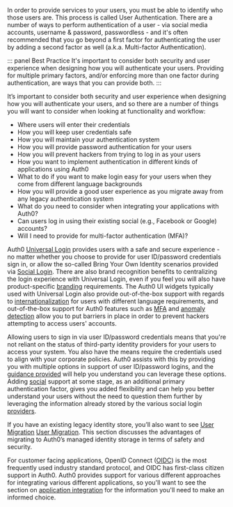 In order to provide services to your users, you must be able to identify who those users are. This process is called User  Authentication. There are a number of ways to perform authentication of a user - via social media accounts, username & password, passwordless - and it's often recommended that you go beyond a first factor for authenticating the user by adding a second factor as well (a.k.a. Multi-factor Authentication).

::: panel Best Practice
It's important to consider both security and user experience when designing how you will authenticate your users. Providing for multiple primary factors, and/or enforcing more than one factor during authentication, are ways that you can provide both.
:::

It’s important to consider both security and user experience when designing how you will authenticate your users, and so there are a number of things you will want to consider when looking at functionality and workflow:

* Where users will enter their credentials
* How you will keep user credentials safe
* How you will maintain your authentication system
* How you will provide password authentication for your users
* How you will prevent hackers from trying to log in as your users
* How you want to implement authentication in different kinds of applications using Auth0
* What to do if you want to make login easy for your users when they come from different language backgrounds
* How you will provide a good user experience as you migrate away from any legacy authentication system
* What do you need to consider when integrating your applications with Auth0?
* Can users log in using their existing social (e.g., Facebook or Google) accounts?
* Will I need to provide for multi-factor authentication (MFA)?

Auth0 [Universal Login](#universal-login) provides users with a safe and secure experience - no matter whether you choose to provide for user ID/password credentials sign in, or allow the so-called Bring Your Own Identity scenarios provided via [Social Login](https://auth0.com/learn/social-login/). There are also brand recognition benefits to centralizing the login experience with Universal Login, even if you feel you will also have product-specific [branding](./b2c-branding#) requirements. The Auth0 UI widgets typically used with Universal Login also provide out-of-the-box support with regards to [internationalization](/libraries/lock/v11/i18n) for users with different language requirements, and out-of-the-box support for Auth0 features such as [MFA](#multi-factor-authentication-(mfa)) and [anomaly detection](#anomaly-detection) allow you to put barriers in place in order to prevent hackers attempting to access users' accounts. 

Allowing users to sign in via user ID/password credentials means that you're not reliant on the status of third-party identity providers for your users to access your system. You also have the means require the credentials used to align with your corporate policies. Auth0 assists with this by providing you with multiple options in support of user ID/password logins, and the [guidance provided](#username-and-password-authentication) will help you understand you can leverage these options. Adding [social](#social-authentication) support at some stage, as an additional primary authentication factor, gives you added flexibility and can help you better understand your users without the need to question them further by leveraging the information already stored by the various social login [providers](https://auth0.com/docs/identityproviders#social).

If you have an existing legacy identity store, you’ll also want to see <a href="./b2c-provisioning#user-migration">User Migration</a> [User Migration](./b2c-provisioning#user-migration). This section discusses the advantages of migrating to Auth0’s managed identity storage in terms of safety and security.

For customer facing applications, OpenID Connect ([OIDC](/protocols/oidc)) is the most frequently used industry standard protocol, and OIDC has first-class citizen support in Auth0. Auth0 provides support for various different approaches for integrating various different applications, so you'll want to see the section on [application integration](#application-integration) for the information you'll need to make an informed choice. 

